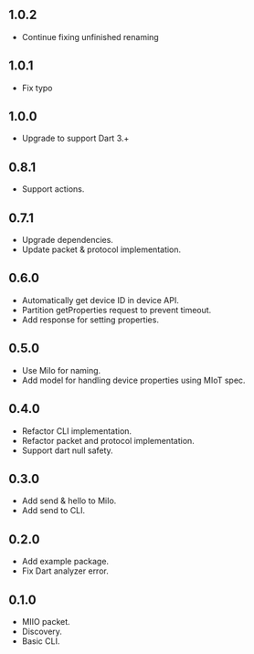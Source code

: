 ## 1.0.2
- Continue fixing unfinished renaming

## 1.0.1
- Fix typo

## 1.0.0

- Upgrade to support Dart 3.+

## 0.8.1

- Support actions.

## 0.7.1

- Upgrade dependencies.
- Update packet & protocol implementation.

## 0.6.0

- Automatically get device ID in device API.
- Partition getProperties request to prevent timeout.
- Add response for setting properties.

## 0.5.0

- Use MiIo for naming.
- Add model for handling device properties using MIoT spec.

## 0.4.0

- Refactor CLI implementation.
- Refactor packet and protocol implementation.
- Support dart null safety.

## 0.3.0

- Add send & hello to MiIo.
- Add send to CLI.

## 0.2.0

- Add example package.
- Fix Dart analyzer error.

## 0.1.0

- MIIO packet.
- Discovery.
- Basic CLI.